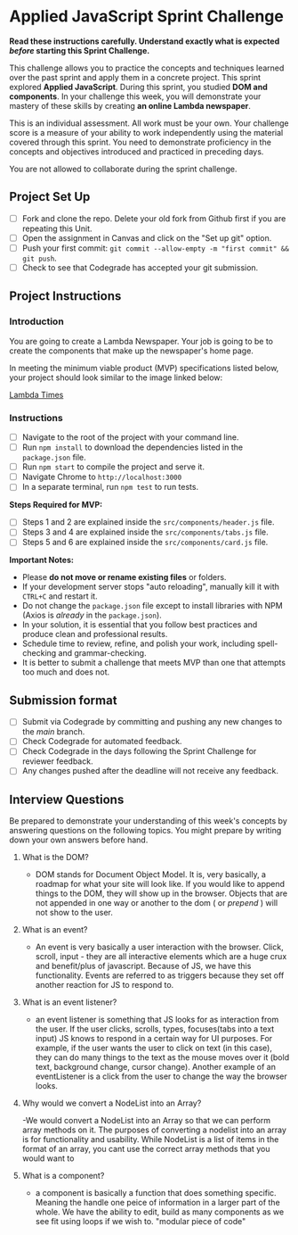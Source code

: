 # Applied JavaScript Sprint Challenge

**Read these instructions carefully. Understand exactly what is expected _before_ starting this Sprint Challenge.**

This challenge allows you to practice the concepts and techniques learned over the past sprint and apply them in a concrete project. This sprint explored **Applied JavaScript**. During this sprint, you studied **DOM and components**. In your challenge this week, you will demonstrate your mastery of these skills by creating **an online Lambda newspaper**.

This is an individual assessment. All work must be your own. Your challenge score is a measure of your ability to work independently using the material covered through this sprint. You need to demonstrate proficiency in the concepts and objectives introduced and practiced in preceding days.

You are not allowed to collaborate during the sprint challenge.

## Project Set Up

- [ ] Fork and clone the repo. Delete your old fork from Github first if you are repeating this Unit.
- [ ] Open the assignment in Canvas and click on the "Set up git" option.
- [ ] Push your first commit: `git commit --allow-empty -m "first commit" && git push`.
- [ ] Check to see that Codegrade has accepted your git submission.

## Project Instructions

### Introduction

You are going to create a Lambda Newspaper. Your job is going to be to create the components that make up the newspaper's home page.

In meeting the minimum viable product (MVP) specifications listed below, your project should look similar to the image linked below:

[Lambda Times](https://tk-assets.lambdaschool.com/cac4803c-6e8f-4846-be0e-b20d82a34a73_lambda-times.png)

### Instructions

- [ ] Navigate to the root of the project with your command line.
- [ ] Run `npm install` to download the dependencies listed in the `package.json` file.
- [ ] Run `npm start` to compile the project and serve it.
- [ ] Navigate Chrome to `http://localhost:3000`
- [ ] In a separate terminal, run `npm test` to run tests.

**Steps Required for MVP:**

- [ ] Steps 1 and 2 are explained inside the `src/components/header.js` file.
- [ ] Steps 3 and 4 are explained inside the `src/components/tabs.js` file.
- [ ] Steps 5 and 6 are explained inside the `src/components/card.js` file.

**Important Notes:**

- Please **do not move or rename existing files** or folders.
- If your development server stops "auto reloading", manually kill it with `CTRL+C` and restart it.
- Do not change the `package.json` file except to install libraries with NPM (Axios is _already_ in the `package.json`).
- In your solution, it is essential that you follow best practices and produce clean and professional results.
- Schedule time to review, refine, and polish your work, including spell-checking and grammar-checking.
- It is better to submit a challenge that meets MVP than one that attempts too much and does not.

## Submission format

- [ ] Submit via Codegrade by committing and pushing any new changes to the *main* branch.
- [ ] Check Codegrade for automated feedback.
- [ ] Check Codegrade in the days following the Sprint Challenge for reviewer feedback.
- [ ] Any changes pushed after the deadline will not receive any feedback.

## Interview Questions

Be prepared to demonstrate your understanding of this week's concepts by answering questions on the following topics. You might prepare by writing down your own answers before hand.

1. What is the DOM?

    - DOM stands for Document Object Model. It is, very basically, a roadmap for what your site will look like. If you would like to append things to the DOM, they will show up in the browser. Objects that are not appended in one way or another to the dom ( or _prepend_ ) will not show to the user.

2. What is an event?

    * An event is very basically a user interaction with the browser. Click, scroll, input - they are all interactive elements which are a huge crux and benefit/plus of javascript. Because of JS, we have this functionality. Events are referred to as triggers because they set off another reaction for JS to respond to.
    
3. What is an event listener?

    * an event listener is something that JS looks for as interaction from the user. If the user clicks, scrolls, types, focuses(tabs into a text input) JS knows to respond in a certain way for UI purposes. For example, if the user wants the user to click on text (in this case), they can do many things to the text as the mouse moves over it (bold text, background change, cursor change). Another example of an eventListener is a click from the user to change the way the browser looks.

4. Why would we convert a NodeList into an Array?

    -We would convert a NodeList into an Array so that we can perform array methods on it. The purposes of converting a nodelist into an array is for functionality and usability. While NodeList is a list of items in the format of an array, you cant use the correct array methods that you would want to


5. What is a component?

    - a component is basically a function that does something specific. Meaning the handle one peice of information in a larger part of the whole. We have the ability to edit, build as many components as we see fit using loops if we wish to. 
    "modular piece of code"
